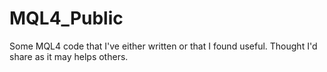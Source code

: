 # MQL4_Public

Some MQL4 code that I've either written or that I found useful. Thought I'd share as it may helps others.
